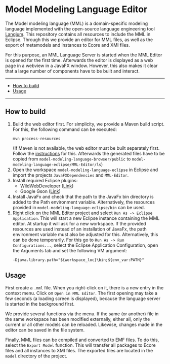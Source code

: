 # Model Modeling Language Editor

The Model modeling language (MML) is a domain-specific modeling language implemented with the open-source
language engineering tool [Langium](https://langium.org/). This repository contains all resources to include the MML in
Eclipse.
Through this we provide an editor for MML files, as well as the export of metamodels and instances to Ecore and XMI
files.

For this purpose, an MML Language Server is started when the MML Editor is opened for the first time. Afterwards the
editor is displayed as a web page in a webview in a JavaFX window.
However, this also makes it clear that a large number of components have to be built and interact.

---

* [How to build](#how-to-build)
* [Usage](#usage)

---

## How to build

1. Build the web editor first. For simplicity, we provide a Maven build script. For this, the following command can be
   executed:
   ```shell
   mvn process-resources
   ```
   (If Maven is not available, the web editor must be built separately first. Follow
   the [instructions](https://github.com/JanikNex/model-modeling-language-editor/tree/main/model-modeling-language-browser)
   for this.
   Afterwards the generated files have to be copied from `model-modeling-language-browser/public`
   to `model-modeling-language-eclipse/MML-Editor/ls`)
2. Open the workspace `model-modeling-language-eclipse` in Eclipse and import the projects `JavaFXDependencies`
   and `MML-Editor`.
3. Install required Eclipse plugins:
    - WildWebDeveloper ([Link](https://github.com/eclipse-wildwebdeveloper/wildwebdeveloper))
    - Google
      Gson ([Link](https://download.eclipse.org/oomph/archive/simrel/tcf.aggrcon/http___download.eclipse.org_tools_tcf_releases_1.7_1.7.0/com.google.gson_2.2.4.v201311231704.html))
4. Install JavaFx and check that the path to the JavaFx bin directory is added to the Path environment
   variable. Alternatively, the resources provided in `model-modeling-language-eclipse/bin` can be used.
5. Right click on the MML Editor project and select `Run As -> Eclipse Application`. This will start a new Eclipse
   instance containing the MML editor. At startup it will ask for a new workspace.
   If the provided resources are used instead of an installation of JavaFx, the path environment variable must also
   be adjusted for this. Alternatively, this can be done temporarily. For this go to `Run As -> Run Configurations...`,
   select the Eclipse Application Configuration, open the Arguments tab and set the following VM argument:
   ```text
   -Djava.library.path="${workspace_loc}\bin;${env_var:PATH}"
   ```

## Usage

First create a `.mml` file. When you right-click on it, there is a new entry in the context menu.
Click on `Open in MML Editor`. The first opening may take a few seconds (a loading screen is displayed), because
the language server is started in the background first.

We provide several functions via the menu. If the same (or another) file in the same workspace has been modified
externally, either all, only the current or all other models can be reloaded. Likewise, changes made in the editor
can be saved in the file system.

Finally, MML files can be compiled and converted to EMF files. To do this, select the `Export Model` function.
This will transfer all packages to Ecore files and all instances to XMI files. The exported files are located in the
`model` directory of the project.
